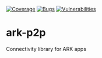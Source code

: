 [![Coverage](https://sonarcloud.io/api/project_badges/measure?project=ARK-Builders_ark-p2p&metric=coverage)](https://sonarcloud.io/summary/new_code?id=ARK-Builders_ark-p2p)
[![Bugs](https://sonarcloud.io/api/project_badges/measure?project=ARK-Builders_ark-p2p&metric=bugs)](https://sonarcloud.io/summary/new_code?id=ARK-Builders_ark-p2p)
[![Vulnerabilities](https://sonarcloud.io/api/project_badges/measure?project=ARK-Builders_ark-p2p&metric=vulnerabilities)](https://sonarcloud.io/summary/new_code?id=ARK-Builders_ark-p2p)

# ark-p2p
Connectivity library for ARK apps
